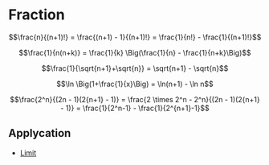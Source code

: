 # Fraction

$$\frac{n}{(n+1)!} = \frac{(n+1) - 1}{(n+1)!} = \frac{1}{n!} - \frac{1}{(n+1)!}$$

$$\frac{1}{n(n+k)} = \frac{1}{k} \Big(\frac{1}{n} - \frac{1}{n+k}\Big)$$

$$\frac{1}{\sqrt{n+1}+\sqrt{n}} = \sqrt{n+1} - \sqrt{n}$$

$$\ln \Big(1+\frac{1}{x}\Big) = \ln(n+1) - \ln n$$

$$\frac{2^n}{(2n - 1)(2{n+1} - 1)} = \frac{2 \times 2^n - 2^n}{(2n - 1)(2{n+1} - 1)} = \frac{1}{2^n-1} - \frac{1}{2^{n+1}-1}$$

## Applycation

- [Limit](../model/analyze/limit_and_calculus.md#by_integration_or_fraction)
